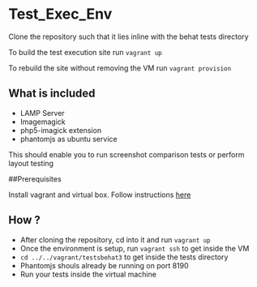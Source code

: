 # Test_Exec_Env

Clone the repository such that it lies inline with the behat tests directory

To build the test execution site run `vagrant up`

To rebuild the site without removing the VM run `vagrant provision`

## What is included

- LAMP Server
- Imagemagick
- php5-imagick extension
- phantomjs as ubuntu service

This should enable you to run screenshot comparison tests or perform layout testing

##Prerequisites

Install vagrant and virtual box. Follow instructions [here](http://docs.vagrantup.com/v2/installation/index.html)

## How ?

* After cloning the repository, cd into it and run `vagrant up`
* Once the environment is setup, run `vagrant ssh` to get inside the VM
* `cd ../../vagrant/testsbehat3` to get inside the tests directory
* Phantomjs shouls already be running on port 8190
* Run your tests inside the virtual machine



